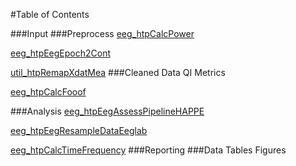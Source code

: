 #Table of Contents

###Input
###Preprocess
[eeg_htpCalcPower](eeg_htpCalcPower/eeg_htpCalcPower.md)

[eeg_htpEegEpoch2Cont](eeg_htpEegEpoch2Cont/eeg_htpEegEpoch2Cont.md)

[util_htpRemapXdatMea](util_htpRemapXdatMea/util_htpRemapXdatMea.md)
###Cleaned Data QI Metrics

[eeg_htpCalcFooof](eeg_htpCalcFooof/eeg_htpCalcFooof.md)

###Analysis
[eeg_htpEegAssessPipelineHAPPE](eeg_htpEegAssessPipelineHAPPE/eeg_htpEegAssessPipelineHAPPE.md)

[eeg_htpEegResampleDataEeglab](eeg_htpEegResampleDataEeglab/eeg_htpEegResampleDataEeglab.md)

[eeg_htpCalcTimeFrequency](eeg_htpCalcTimeFrequency/eeg_htpCalcTimeFrequency.md)
###Reporting
###Data Tables Figures